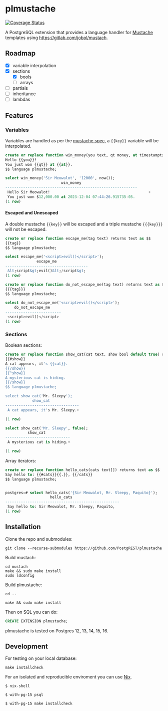 # plmustache

[![Coverage Status](https://coveralls.io/repos/github/PostgREST/plmustache/badge.svg)](https://coveralls.io/github/PostgREST/plmustache)

A PostgreSQL extension that provides a language handler for [Mustache](https://mustache.github.io/) templates using https://gitlab.com/jobol/mustach.

## Roadmap

- [x] variable interpolation
- [x] sections
  - [x] bools
  - [ ] arrays
- [ ] partials
- [ ] inheritance
- [ ] lambdas

## Features

### Variables

Variables are handled as per the [mustache spec](https://mustache.github.io/mustache.5.html), a `{{key}}` variable will be interpolated.

```sql
create or replace function win_money(you text, qt money, at timestamptz) returns text as $$
Hello {{you}}!
You just won {{qt}} at {{at}}.
$$ language plmustache;

select win_money('Sir Meowalot', '12000', now());
                         win_money
-----------------------------------------------------------
 Hello Sir Meowalot!                                            +
 You just won $12,000.00 at 2023-12-04 07:44:26.915735-05.
(1 row)
```

#### Escaped and Unescaped

A double mustache `{{key}}` will be escaped and a triple mustache `{{{key}}}` will not be escaped.

```sql
create or replace function escape_me(tag text) returns text as $$
{{tag}}
$$ language plmustache;

select escape_me('<script>evil()</script>');
              escape_me
-------------------------------------
 &lt;script&gt;evil()&lt;/script&gt;
(1 row)

create or replace function do_not_escape_me(tag text) returns text as $$
{{{tag}}}
$$ language plmustache;

select do_not_escape_me('<script>evil()</script>');
    do_not_escape_me
-------------------------
 <script>evil()</script>
(1 row)
```

### Sections

Boolean sections:

```sql
create or replace function show_cat(cat text, show bool default true) returns text as $$
{{#show}}
A cat appears, it's {{cat}}.
{{/show}}
{{^show}}
A mysterious cat is hiding.
{{/show}}
$$ language plmustache;

select show_cat('Mr. Sleepy');
            show_cat
---------------------------------
 A cat appears, it's Mr. Sleepy.+

(1 row)

select show_cat('Mr. Sleepy', false);
          show_cat
-----------------------------
 A mysterious cat is hiding.+

(1 row)
```

Array iterators:

```sql
create or replace function hello_cats(cats text[]) returns text as $$
Say hello to: {{#cats}}{{.}}, {{/cats}}
$$ language plmustache;


postgres=# select hello_cats('{Sir Meowalot, Mr. Sleepy, Paquito}');
                    hello_cats
---------------------------------------------------
 Say hello to: Sir Meowalot, Mr. Sleepy, Paquito,
(1 row)
```

## Installation

Clone the repo and submodules:

```
git clone --recurse-submodules https://github.com/PostgREST/plmustache
```

Build mustach:

```
cd mustach
make && sudo make install
sudo ldconfig
```

Build plmustache:

```
cd ..

make && sudo make install
```

Then on SQL you can do:

```sql
CREATE EXTENSION plmustache;
```

plmustache is tested on Postgres 12, 13, 14, 15, 16.

## Development

For testing on your local database:

```
make installcheck
```

For an isolated and reproducible enviroment you can use [Nix](https://nixos.org/download.html).

```
$ nix-shell

$ with-pg-15 psql

$ with-pg-15 make installcheck
```
